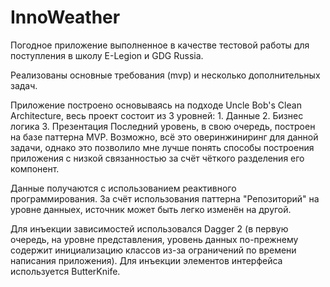 # InnoWeather

Погодное приложение выполненное в качестве тестовой работы для поступления в школу E-Legion и GDG Russia.

Реализованы основные требования (mvp) и несколько дополнительных задач.

Приложение построено основываясь на подходе Uncle Bob's Clean Architecture, весь проект состоит из 3 уровней:
	1. Данные 
	2. Бизнес логика 
	3. Презентация 
Последний уровень, в свою очередь, построен на базе паттерна MVP. Возможно, всё это оверинжиниринг для данной задачи, однако это позволило мне лучше понять способы построения приложения с низкой связанностью за счёт чёткого разделения
его компонент.

Данные получаются с использованием реактивного программирования. За счёт использования паттерна "Репозиторий" на уровне
данныех, источник может быть легко изменён на другой.

Для инъекции зависимостей использовался Dagger 2 (в первую очередь, на уровне представления, уровень данных по-прежнему содержит инициализацию классов из-за ограничений по времени написания приложения). Для инъекции элементов интерфейса используется ButterKnife.


